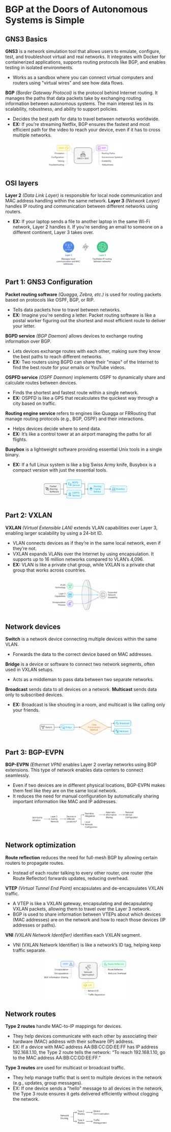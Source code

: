 # BGP at the Doors of Autonomous Systems is Simple


## GNS3 Basics
**GNS3** is a network simulation tool that allows users to emulate, configure, test, and troubleshoot virtual and real networks. It integrates with Docker for containerized applications, supports routing protocols like BGP, and enables testing in isolated environments.
- Works as a sandbox where you can connect virtual computers and routers using "virtual wires" and see how data flows.

**BGP** *(Border Gateway Protocol)* is the protocol behind Internet routing. It manages the paths that data packets take by exchanging routing information between autonomous systems. The main interest lies in its scalability, robustness, and ability to support policies.
- Decides the best path for data to travel between networks worldwide.
- **EX:** If you're streaming Netflix, BGP ensures the fastest and most efficient path for the video to reach your device, even if it has to cross multiple networks.

<div style="text-align: center;">
  <img src="./resources/GNS3.png" alt="GNS3" style="width:50%;">
</div>


## OSI layers
**Layer 2** *(Data Link Layer)* is responsible for local node communication and MAC address handling within the same network. **Layer 3** *(Network Layer)* handles IP routing and communication between different networks using routers.
- **EX:** If your laptop sends a file to another laptop in the same Wi-Fi network, Layer 2 handles it. If you're sending an email to someone on a different continent, Layer 3 takes over.

<div style="text-align: center;">
  <img src="./resources/layers.png" alt="GNS3" style="width:40%;">
</div>


## Part 1: GNS3 Configuration
**Packet routing software** *(Quagga, Zebra, etc.)* is used for routing packets based on protocols like OSPF, BGP, or RIP.
- Tells data packets how to travel between networks.
- **EX:** Imagine you're sending a letter. Packet routing software is like a postal worker figuring out the shortest and most efficient route to deliver your letter.

**BGPD service** *(BGP Daemon)* allows devices to exchange routing information over BGP.
- Lets devices exchange routes with each other, making sure they know the best paths to reach different networks.
- **EX:** Two routers using BGPD can share their "maps" of the Internet to find the best route for your emails or YouTube videos.

**OSPFD service** *(OSPF Daemon)* implements OSPF to dynamically share and calculate routes between devices.
- Finds the shortest and fastest route within a single network.
- **EX:** OSPFD is like a GPS that recalculates the quickest way through a city based on traffic.

**Routing engine service** refers to engines like Quagga or FRRouting that manage routing protocols (e.g., BGP, OSPF) and their interactions.
- Helps devices decide where to send data.
- **EX:** It’s like a control tower at an airport managing the paths for all flights.

**Busybox** is a lightweight software providing essential Unix tools in a single binary.
- **EX:** If a full Linux system is like a big Swiss Army knife, Busybox is a compact version with just the essential tools.

<div style="text-align: center;">
  <img src="./resources/routing.png" alt="GNS3" style="width:55%;">
</div>


## Part 2: VXLAN
**VXLAN** *(Virtual Extensible LAN)* extends VLAN capabilities over Layer 3, enabling larger scalability by using a 24-bit ID.
- VLAN connects devices as if they’re in the same local network, even if they’re not.
- VXLAN expands VLANs over the Internet by using encapsulation. It supports up to 16 million networks compared to VLAN’s 4,096.
- **EX:** VLAN is like a private chat group, while VXLAN is a private chat group that works across countries.

<div style="text-align: center;">
  <img src="./resources/vxlan.png" alt="GNS3" style="width:45%;">
</div>


## Network devices
**Switch** is a network device connecting multiple devices within the same VLAN.
- Forwards the data to the correct device based on MAC addresses.

**Bridge** is a device or software to connect two network segments, often used in VXLAN setups.
- Acts as a middleman to pass data between two separate networks.

**Broadcast** sends data to all devices on a network. **Multicast** sends data only to subscribed devices.
- **EX:** Broadcast is like shouting in a room, and multicast is like calling only your friends.

<div style="text-align: center;">
  <img src="./resources/devices.png" alt="GNS3" style="width:60%;">
</div>


## Part 3: BGP-EVPN
**BGP-EVPN** *(Ethernet VPN)* enables Layer 2 overlay networks using BGP extensions. This type of network enables data centers to connect seamlessly.
- Even if two devices are in different physical locations, BGP-EVPN makes them feel like they are on the same local network.
- It reduces the need for manual configuration by automatically sharing important information like MAC and IP addresses.

<div style="text-align: center;">
  <img src="./resources/evpn.png" alt="GNS3" style="width:70%;">
</div>


## Network optimization
**Route reflection** reduces the need for full-mesh BGP by allowing certain routers to propagate routes.
- Instead of each router talking to every other router, one router (the Route Reflector) forwards updates, reducing overhead.

**VTEP** *(Virtual Tunnel End Point)* encapsulates and de-encapsulates VXLAN traffic.
- A VTEP is like a VXLAN gateway, encapsulating and decapsulating VXLAN packets, allowing them to travel over the Layer 3 network.
- BGP is used to share information between VTEPs about which devices (MAC addresses) are on the network and how to reach those devices (IP addresses or paths).

**VNI** *(VXLAN Network Identifier)* identifies each VXLAN segment.
- VNI (VXLAN Network Identifier) is like a network’s ID tag, helping keep traffic separate.

<div style="text-align: center;">
  <img src="./resources/optimization.png" alt="GNS3" style="width:55%;">
</div>

## Network routes
**Type 2 routes** handle MAC-to-IP mappings for devices.
- They help devices communicate with each other by associating their hardware (MAC) address with their software (IP) address.
- EX: If a device with MAC address AA:BB:CC:DD:EE:FF has IP address 192.168.1.10, the Type 2 route tells the network: “To reach 192.168.1.10, go to the MAC address AA:BB:CC:DD:EE:FF.”

**Type 3 routes** are used for multicast or broadcast traffic.
- They help manage traffic that is sent to multiple devices in the network (e.g., updates, group messages).
- EX: If one device sends a "hello" message to all devices in the network, the Type 3 route ensures it gets delivered efficiently without clogging the network.

<div style="text-align: center;">
  <img src="./resources/routes.png" alt="GNS3" style="width:35%;">
</div>
